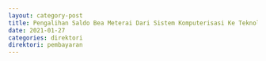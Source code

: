 ```yaml
---
layout: category-post
title: Pengalihan Saldo Bea Meterai Dari Sistem Komputerisasi Ke Teknologi Percetakan
date: 2021-01-27
categories: direktori
direktori: pembayaran
---
```

